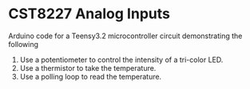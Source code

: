 # CST8227 Analog Inputs  
Arduino code for a Teensy3.2 microcontroller circuit demonstrating the following  
1. Use a potentiometer to control the intensity of a tri-color LED.  
2. Use a thermistor to take the temperature.  
3. Use a polling loop to read the temperature.  
